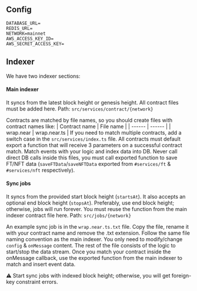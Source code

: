 ## Config
```
DATABASE_URL=
REDIS_URL=
NETWORK=mainnet
AWS_ACCESS_KEY_ID=
AWS_SECRET_ACCESS_KEY=
```
## Indexer
We have two indexer sections: 
#### Main indexer
It syncs from the latest block height or genesis height. All contract files must be added here.
Path: `src/services/contract/{network}`

Contracts are matched by file names, so you should create files with contract names like:
| Contract name | File name |
| ------ | ------ |
| wrap.near | wrap.near.ts |
If you need to match multiple contracts, add a switch case in the `src/services/index.ts` file.
All contracts must default export a function that will receive 3 parameters on a successful contract match. Match events with your logic and index data into DB. Never call direct DB calls inside this files, you must call exported function to save FT/NFT data (`saveFTData`/`saveNFTData` exported from `#services/ft` & `#services/nft` respectively).

#### Sync jobs
It syncs from the provided start block height (`startsAt`). It also accepts an optional end block height (`stopsAt`). Preferably, use end block height; otherwise, jobs will run forever. You must reuse the function from the main indexer contract file here.
Path: `src/jobs/{network}`

An example sync job is in the `wrap.near.ts.txt` file. Copy the file, rename it with your contract name and remove the .txt extension. Follow the same file naming convention as the main indexer.
You only need to modify/change `config` & `onMessage` content. The rest of the file consists of the logic to start/stop the data stream. Once you match your contract inside the onMessage callback, use the exported function from the main indexer to match and insert event data.

⚠️ Start sync jobs with indexed block height; otherwise, you will get foreign-key constraint errors.